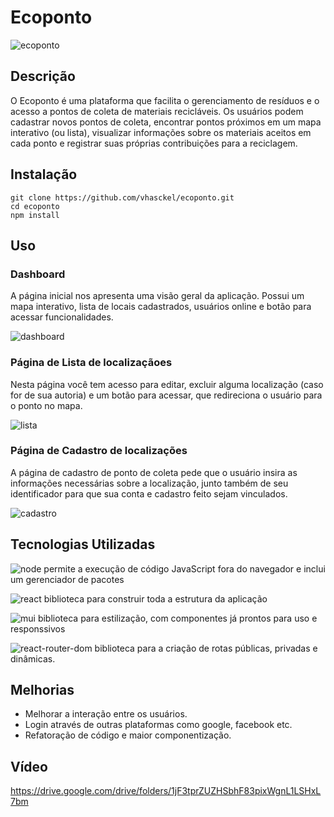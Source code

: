 # Ecoponto

![ecoponto](https://github.com/vhasckel/ecoponto/assets/85519759/58d65b7b-8044-4842-9307-6fa480e203b5)

## Descrição

O Ecoponto é uma plataforma que facilita o gerenciamento de resíduos e o acesso a pontos de coleta de materiais recicláveis. Os usuários podem cadastrar novos pontos de coleta, encontrar pontos próximos em um mapa interativo (ou lista), visualizar informações sobre os materiais aceitos em cada ponto e registrar suas próprias contribuições para a reciclagem.

## Instalação

```
git clone https://github.com/vhasckel/ecoponto.git
cd ecoponto
npm install
```

## Uso

### Dashboard

A página inicial nos apresenta uma visão geral da aplicação. Possui um mapa interativo, lista de locais cadastrados, usuários online e botão para acessar funcionalidades.

![dashboard](https://github.com/vhasckel/ecoponto/assets/85519759/dda016d4-d4fc-4b66-976a-871bb1336016)

### Página de Lista de localizaçãoes

Nesta página você tem acesso para editar, excluir alguma localização (caso for de sua autoria) e um botão para acessar, que redireciona o usuário para o ponto no mapa.

![lista](https://github.com/vhasckel/ecoponto/assets/85519759/b8292e82-507b-461a-8199-dd593216a149)

### Página de Cadastro de localizações

A página de cadastro de ponto de coleta pede que o usuário insira as informações necessárias sobre a localização, junto também de seu identificador para que sua conta e cadastro feito sejam vinculados.

![cadastro](https://github.com/vhasckel/ecoponto/assets/85519759/67de6425-12cb-4943-a0de-ae4c6a576b3a)

## Tecnologias Utilizadas

![node](https://img.shields.io/badge/Node.js-43853D?style=for-the-badge&logo=node.js&logoColor=white) permite a execução de código JavaScript fora do navegador e inclui um gerenciador de pacotes

![react](https://img.shields.io/badge/React-20232A?style=for-the-badge&logo=react&logoColor=61DAFB) biblioteca para construir toda a estrutura da aplicação

![mui](https://img.shields.io/badge/Material--UI-0081CB?style=for-the-badge&logo=material-ui&logoColor=white) biblioteca para estilização, com componentes já prontos para uso e responssivos

![react-router-dom](https://img.shields.io/badge/React_Router-CA4245?style=for-the-badge&logo=react-router&logoColor=white) biblioteca para a criação de rotas públicas, privadas e dinâmicas.

## Melhorias
- Melhorar a interação entre os usuários.
- Login através de outras plataformas como google, facebook etc.
- Refatoração de código e maior componentização.

## Vídeo

https://drive.google.com/drive/folders/1jF3tprZUZHSbhF83pixWgnL1LSHxL7bm
